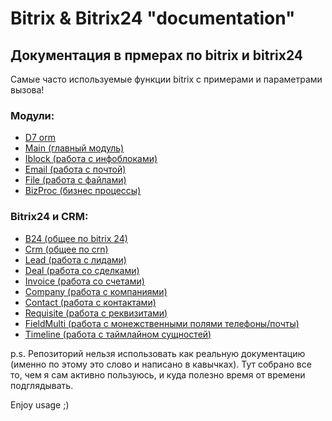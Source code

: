 # Bitrix & Bitrix24 "documentation"

## Документация в прмерах по bitrix и bitrix24

Самые часто используемые функции bitrix с примерами и параметрами вызова!

### Модули:
- [D7 orm](/snippets/d7orm.php)
- [Main (главный модуль)](/snippets/main.php)
- [Iblock (работа с инфоблоками)](/snippets/iblock.php)
- [Email (работа с почтой)](/snippets/email.php)
- [File (работа с файлами)](/snippets/file.php)
- [BizProc (бизнес процессы)](/snippets/bizproc.php)

### Bitrix24 и CRM:
- [B24 (общее по bitrix 24)](/snippets/b24.php)
- [Crm (общее по crn)](/snippets/crm/crm.php)
- [Lead (работа с лидами)](/snippets/crm/lead.php)
- [Deal (работа со сделками)](/snippets/crm/deal.php)
- [Invoice (работа со счетами)](/snippets/crm/invoice.php)
- [Company (работа с компаниями)](/snippets/crm/company.php)
- [Contact (работа с контактами)](/snippets/crm/contact.php)
- [Requisite (работа с реквизитами)](/snippets/crm/requisite.php)
- [FieldMulti (работа с монежственными полями телефоны/почты)](/snippets/crm/fieldmulti.php)
- [Timeline (работа с таймлайном сущностей)](/snippets/crm/timeline.php)

p.s. Репозиторий нельзя использовать как реальную документацию (именно по этому это слово и написано в кавычках). Тут собрано все то, чем я сам активно пользуюсь, и куда полезно время от времени подглядывать.

Enjoy usage ;)
